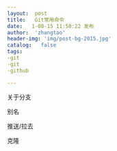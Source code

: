 ```yaml
---
layout:  post
title:   Git常用命令
date:   1-08-15 11:50:22 发布
author:  'zhangtao'
header-img: 'img/post-bg-2015.jpg'
catalog:   false
tags:
-git
-git
-github

---
```





关于分支


别名


推送/拉去


克隆


